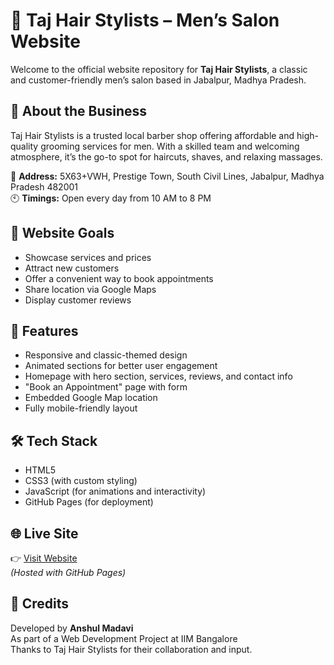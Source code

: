 # 💈 Taj Hair Stylists – Men’s Salon Website

Welcome to the official website repository for **Taj Hair Stylists**, a classic and customer-friendly men’s salon based in Jabalpur, Madhya Pradesh.

## 🌟 About the Business

Taj Hair Stylists is a trusted local barber shop offering affordable and high-quality grooming services for men. With a skilled team and welcoming atmosphere, it’s the go-to spot for haircuts, shaves, and relaxing massages.

📍 **Address:** 5X63+VWH, Prestige Town, South Civil Lines, Jabalpur, Madhya Pradesh 482001  
🕙 **Timings:** Open every day from 10 AM to 8 PM

## 🎯 Website Goals

- Showcase services and prices
- Attract new customers
- Offer a convenient way to book appointments
- Share location via Google Maps
- Display customer reviews

## 🧰 Features

- Responsive and classic-themed design
- Animated sections for better user engagement
- Homepage with hero section, services, reviews, and contact info
- "Book an Appointment" page with form
- Embedded Google Map location
- Fully mobile-friendly layout

## 🛠️ Tech Stack

- HTML5
- CSS3 (with custom styling)
- JavaScript (for animations and interactivity)
- GitHub Pages (for deployment)

## 🌐 Live Site

👉 [Visit Website](https://anshu210826.github.io/tajhairstylist/)  
*(Hosted with GitHub Pages)*

## 🙌 Credits

Developed by **Anshul Madavi**  
As part of a Web Development Project at IIM Bangalore  
Thanks to Taj Hair Stylists for their collaboration and input.

